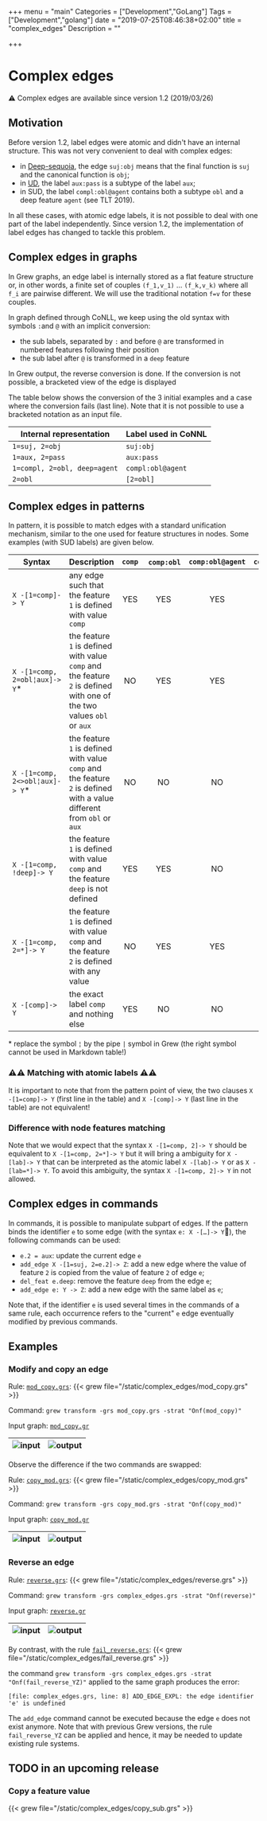 +++
menu = "main"
Categories = ["Development","GoLang"]
Tags = ["Development","golang"]
date = "2019-07-25T08:46:38+02:00"
title = "complex_edges"
Description = ""

+++

# Complex edges

:warning: Complex edges are available since version 1.2 (2019/03/26)

## Motivation
Before version 1.2, label edges were atomic and didn't have an internal structure.
This was not very convenient to deal with complex edges:

  * in [Deep-sequoia](deep-sequoia.inria.fr), the edge `suj:obj` means that the final function is `suj` and the canonical function is `obj`;
  * in [UD](https://universaldependencies.org), the label `aux:pass` is a subtype of the label `aux`;
  * in SUD, the label `compl:obl@agent` contains both a subtype `obl` and a deep feature `agent` (see TLT 2019).

In all these cases, with atomic edge labels, it is not possible to deal with one part of the label independently.
Since version 1.2, the implementation of label edges has changed to tackle this problem.

## Complex edges in graphs
In Grew graphs, an edge label is internally stored as a flat feature structure or, in other words, a finite set of couples `(f_1,v_1)` … `(f_k,v_k)` where all `f_i` are pairwise different.
We will use the traditional notation `f=v` for these couples.

In graph defined through CoNLL, we keep using the old syntax with symbols `:`and `@` with an implicit conversion:

  * the sub labels, separated by `:` and before `@` are transformed in numbered features following their position
  * the sub label after `@` is transformed in a `deep` feature

In Grew output, the reverse conversion is done.
If the conversion is not possible, a bracketed view of the edge is displayed

The table below shows the conversion of the 3 initial examples and a case where the conversion fails (last line).
Note that it is not possible to use a bracketed notation as an input file.

| Internal representation      | Label used in CoNNL |
|------------------------------|---------------------|
| `1=suj, 2=obj`               | `suj:obj`           |
| `1=aux, 2=pass`              | `aux:pass`          |
| `1=compl, 2=obl, deep=agent` | `compl:obl@agent`   |
| `2=obl`                      | `[2=obl]`           |

## Complex edges in patterns

In pattern, it is possible to match edges with a standard unification mechanism, similar to the one used for feature structures in nodes.
Some examples (with SUD labels) are given below.

| Syntax            | Description | `comp` | `comp:obl` | `comp:obl@agent` | `comp:aux` | `comp:obj@lvc` |
|-------------------|-------------|:------:|:----------:|:----------------:|:----------:|:----------:|
| `X -[1=comp]-> Y` | any edge such that the feature `1` is defined with value `comp` | YES | YES | YES |YES | YES |
| `X -[1=comp, 2=obl¦aux]-> Y`* | the feature `1` is defined with value `comp` and the feature `2` is defined with one of the two values `obl` or `aux` | NO | YES |YES |YES | NO|
| `X -[1=comp, 2<>obl¦aux]-> Y`* | the feature `1` is defined with value `comp` and the feature `2` is defined with a value different from `obl` or `aux` | NO | NO | NO | NO | YES |
| `X -[1=comp, !deep]-> Y` | the feature `1` is defined with value `comp` and the feature `deep` is not defined | YES | YES | NO |YES | NO|
| `X -[1=comp, 2=*]-> Y` | the feature `1` is defined with value `comp` and the feature `2` is defined with any value | NO | YES | YES |YES | YES|
| `X -[comp]-> Y` | the exact label `comp` and nothing else | YES | NO | NO | NO | NO |

\* replace the symbol `¦` by the pipe `|` symbol in Grew (the right symbol cannot be used in Markdown table!)

### :warning::warning: Matching with atomic labels :warning::warning:

It is important to note that from the pattern point of view, the two clauses `X -[1=comp]-> Y` (first line in the table) and `X -[comp]-> Y` (last line in the table) are not equivalent!

### Difference with node features matching

Note that we would expect that the syntax `X -[1=comp, 2]-> Y` should be equivalent to `X -[1=comp, 2=*]-> Y` but it will bring a ambiguity for `X -[lab]-> Y` that can be interpreted as the atomic label `X -[lab]-> Y` or as `X -[lab=*]-> Y`.
To avoid this ambiguity, the syntax `X -[1=comp, 2]-> Y` in not allowed.

## Complex edges in commands

In commands, it is possible to manipulate subpart of edges.
If the pattern binds the identifier `e` to some edge (with the syntax `e: X -[…]-> Y`), the following commands can be used:

 * `e.2 = aux`: update the current edge `e`
 * `add_edge X -[1=suj, 2=e.2]-> Z`: add a new edge where the value of feature `2` is copied from the value of feature `2` of edge `e`;
 * `del_feat e.deep`: remove the feature `deep` from the edge `e`;
 * `add_edge e: Y -> Z`: add a new edge with the same label as `e`;

Note that, if the identifier `e` is used several times in the commands of a same rule, each occurrence refers to the "current" `e` edge eventually modified by previous commands.

## Examples

### Modify and copy an edge

Rule: [`mod_copy.grs`](../complex_edges/mod_copy.grs):
{{< grew file="/static/complex_edges/mod_copy.grs" >}}

Command: `grew transform -grs mod_copy.grs -strat "Onf(mod_copy)"`

Input graph: [`mod_copy.gr`](../complex_edges/mod_copy.gr)

| ![input](/complex_edges/_mod_copy_in.svg) | ![output](/complex_edges/_mod_copy_out.svg) |
|:---:|:---:|

Observe the difference if the two commands are swapped:

Rule: [`copy_mod.grs`](../complex_edges/copy_mod.grs):
{{< grew file="/static/complex_edges/copy_mod.grs" >}}

Command: `grew transform -grs copy_mod.grs -strat "Onf(copy_mod)"`

Input graph: [`copy_mod.gr`](../complex_edges/copy_mod.gr)

| ![input](/complex_edges/_copy_mod_in.svg) | ![output](/complex_edges/_copy_mod_out.svg) |
|:---:|:---:|


### Reverse an edge

Rule: [`reverse.grs`](../complex_edges/reverse.grs):
{{< grew file="/static/complex_edges/reverse.grs" >}}

Command: `grew transform -grs complex_edges.grs -strat "Onf(reverse)"`

Input graph:  [`reverse.gr`](../complex_edges/reverse.gr)

| ![input](/complex_edges/_reverse_in.svg) | ![output](/complex_edges/_reverse_out.svg) |
|:---:|:---:|

By contrast, with the rule [`fail_reverse.grs`](../complex_edges/fail_reverse.grs):
{{< grew file="/static/complex_edges/fail_reverse.grs" >}}

the command `grew transform -grs complex_edges.grs -strat "Onf(fail_reverse_YZ)"` applied to the same graph produces the error:

```[file: complex_edges.grs, line: 8] ADD_EDGE_EXPL: the edge identifier 'e' is undefined```

The `add_edge` command cannot be executed because the edge `e` does not exist anymore.
Note that with previous Grew versions, the rule `fail_reverse_YZ` can be applied and hence, it may be needed to update existing rule systems.

## TODO in an upcoming release

### Copy a feature value

{{< grew file="/static/complex_edges/copy_sub.grs" >}}

